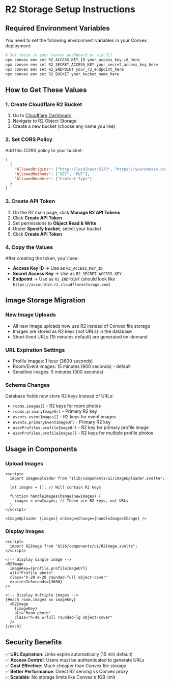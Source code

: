 # R2 Storage Setup Instructions

## Required Environment Variables

You need to set the following environment variables in your Convex deployment:

```bash
# Set these in your Convex dashboard or via CLI
npx convex env set R2_ACCESS_KEY_ID your_access_key_id_here
npx convex env set R2_SECRET_ACCESS_KEY your_secret_access_key_here
npx convex env set R2_ENDPOINT your_r2_endpoint_here
npx convex env set R2_BUCKET your_bucket_name_here
```

## How to Get These Values

### 1. Create Cloudflare R2 Bucket

1. Go to [Cloudflare Dashboard](https://dash.cloudflare.com/)
2. Navigate to R2 Object Storage
3. Create a new bucket (choose any name you like)

### 2. Set CORS Policy

Add this CORS policy to your bucket:

```json
[
  {
    "AllowedOrigins": ["http://localhost:5173", "https://yourdomain.com"],
    "AllowedMethods": ["GET", "PUT"],
    "AllowedHeaders": ["Content-Type"]
  }
]
```

### 3. Create API Token

1. On the R2 main page, click **Manage R2 API Tokens**
2. Click **Create API Token**
3. Set permissions to **Object Read & Write**
4. Under **Specify bucket**, select your bucket
5. Click **Create API Token**

### 4. Copy the Values

After creating the token, you'll see:

- **Access Key ID** → Use as `R2_ACCESS_KEY_ID`
- **Secret Access Key** → Use as `R2_SECRET_ACCESS_KEY`
- **Endpoint** → Use as `R2_ENDPOINT` (should look like `https://accountid.r2.cloudflarestorage.com`)

## Image Storage Migration

### New Image Uploads

- All new image uploads now use R2 instead of Convex file storage
- Images are stored as R2 keys (not URLs) in the database
- Short-lived URLs (15 minutes default) are generated on-demand

### URL Expiration Settings

- Profile images: 1 hour (3600 seconds)
- Room/Event images: 15 minutes (900 seconds) - default
- Sensitive images: 5 minutes (300 seconds)

### Schema Changes

Database fields now store R2 keys instead of URLs:

- `rooms.images[]` - R2 keys for room photos
- `rooms.primaryImageUrl` - Primary R2 key
- `events.eventImages[]` - R2 keys for event images
- `events.primaryEventImageUrl` - Primary R2 key
- `userProfiles.profileImageUrl` - R2 key for primary profile image
- `userProfiles.profileImages[]` - R2 keys for multiple profile photos

## Usage in Components

### Upload Images

```svelte
<script>
  import ImageUploader from "$lib/components/ui/ImageUploader.svelte";

  let images = []; // Will contain R2 keys

  function handleImagesChange(newImages) {
    images = newImages; // These are R2 keys, not URLs
  }
</script>

<ImageUploader {images} onImagesChange={handleImagesChange} />
```

### Display Images

```svelte
<script>
  import R2Image from "$lib/components/ui/R2Image.svelte";
</script>

<!-- Display single image -->
<R2Image
  imageKey={profile.profileImageUrl}
  alt="Profile photo"
  class="h-20 w-20 rounded-full object-cover"
  expiresInSeconds={3600}
/>

<!-- Display multiple images -->
{#each room.images as imageKey}
  <R2Image
    {imageKey}
    alt="Room photo"
    class="h-48 w-full rounded-lg object-cover"
  />
{/each}
```

## Security Benefits

✅ **URL Expiration**: Links expire automatically (15 min default)  
✅ **Access Control**: Users must be authenticated to generate URLs  
✅ **Cost Effective**: Much cheaper than Convex file storage  
✅ **Better Performance**: Direct R2 serving vs Convex proxy  
✅ **Scalable**: No storage limits like Convex's 1GB limit
